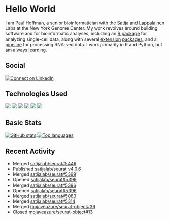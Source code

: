 
<!-- README.md is generated from README.Rmd. Please edit that file -->

# Hello World

I am Paul Hoffman, a senior bioinformatician with the
[Satija](https://satijalab.org) and [Lappalainen](https://tllab.org)
Labs at the New York Genome Center. My work revolves around building
software and for bioinformatic analyses, including an [R
package](https://github.com/satijalab/seurat) for analyzing single-cell
data, along with several
[extension](https://github.com/satijalab/seurat-data)
[packages](https://github.com/mojaveazure/seurat-disk), and a
[pipeline](https://github.com/LappalainenLab/RNApipeline) for processing
RNA-seq data. I work primarily in R and Python, but am always learning.

## Social

<!-- badges: start -->

[![Connect on
LinkedIn](https://img.shields.io/badge/--linkedin?label=LinkedIn&logo=LinkedIn&style=social)](https://www.linkedin.com/in/pauljhoffman)

<!-- badges: end -->

## Technologies Used

<!-- badges: start -->

![](https://img.shields.io/badge/r-%23276DC3.svg?&logo=r&logoColor=white)
![](https://img.shields.io/badge/python%20-%2314354C.svg?&logo=python&logoColor=white)
![](https://img.shields.io/badge/markdown-%23000000.svg?&logo=markdown&logoColor=white)
![](https://img.shields.io/badge/git%20-%23F05033.svg?&logo=git&logoColor=white)
![](https://img.shields.io/badge/github%20-%23121011.svg?&logo=github&logoColor=white)
![](https://img.shields.io/badge/docker%20-%230db7ed.svg?&logo=docker&logoColor=white)
<!-- ![](https://img.shields.io/badge/Google%20Cloud%20-%234285F4.svg?&logo=google-cloud&logoColor=white) -->
<!-- badges: end -->

## Basic Stats

<a href="https://github.com/anuraghazra/github-readme-stats">
<img align="center" src="https://github-readme-stats.vercel.app/api?username=mojaveazure&count_private=true&show_icons=true" alt="GitHub stats" />
</a> <a href="https://github.com/anuraghazra/github-readme-stats">
<img align="center" src="https://github-readme-stats.vercel.app/api/top-langs?username=mojaveazure&layout=compact" alt= "Top languages" />
</a>

## Recent Activity

  - Merged
    [satijalab/seurat\#5446](https://github.com/satijalab/seurat/pull/5446)
  - Published [satijalab/seurat
    v4.0.6](https://github.com/satijalab/seurat/releases/tag/v4.0.6)
  - Merged
    [satijalab/seurat\#5399](https://github.com/satijalab/seurat/pull/5399)
  - Opened
    [satijalab/seurat\#5399](https://github.com/satijalab/seurat/pull/5399)
  - Merged
    [satijalab/seurat\#5396](https://github.com/satijalab/seurat/pull/5396)
  - Opened
    [satijalab/seurat\#5396](https://github.com/satijalab/seurat/pull/5396)
  - Merged
    [satijalab/seurat\#5083](https://github.com/satijalab/seurat/pull/5083)
  - Merged
    [satijalab/seurat\#5314](https://github.com/satijalab/seurat/pull/5314)
  - Merged
    [mojaveazure/seurat-object\#36](https://github.com/mojaveazure/seurat-object/pull/36)
  - Closed
    [mojaveazure/seurat-object\#13](https://github.com/mojaveazure/seurat-object/issues/13)
